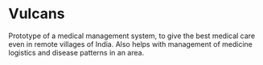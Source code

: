 # Vulcans
Prototype of a medical management system, to give the best medical care even in remote villages of India. Also helps with management of medicine logistics and  disease patterns in an area.
